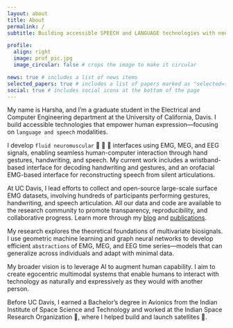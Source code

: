 ```yaml
---
layout: about
title: About
permalink: /
subtitle: Building accessible SPEECH and LANGUAGE technologies with neuromotor interfaces.

profile:
  align: right
  image: prof_pic.jpg
  image_circular: false # crops the image to make it circular

news: true # includes a list of news items
selected_papers: true # includes a list of papers marked as "selected={true}"
social: true # includes social icons at the bottom of the page
---
```


My name is Harsha, and I’m a graduate student in the Electrical and Computer Engineering department at the University of California, Davis. I build accessible technologies that empower human expression—focusing on `language and speech` modalities.

I develop `fluid neuromuscular` :ocean: :brain: :muscle: interfaces using EMG, MEG, and EEG signals, enabling seamless human-computer interaction through hand gestures, handwriting, and speech. My current work includes a wristband-based interface for decoding handwriting and gestures, and an orofacial EMG-based interface for reconstructing speech from silent articulations.

At UC Davis, I lead efforts to collect and open-source large-scale surface EMG datasets, involving hundreds of participants performing gestures, handwriting, and speech articulation. All our data and code are available to the research community to promote transparency, reproducibility, and collaborative progress. Learn more through my [blog](https://HarshavardhanaTG.github.io/blog/) and [publications](https://HarshavardhanaTG.github.io/publications/).

My research explores the theoretical foundations of multivariate biosignals. I use geometric machine learning and graph neural networks to develop efficient `abstractions` of EMG, MEG, and EEG time series—models that can generalize across individuals and adapt with minimal data.

My broader vision is to leverage AI to augment human capability. I aim to create egocentric multimodal systems that enable humans to interact with technology as naturally and expressively as they would with another person.

Before UC Davis, I earned a Bachelor’s degree in Avionics from the Indian Institute of Space Science and Technology and worked at the Indian Space Research Organization :rocket:, where I helped build and launch satellites :satellite:.